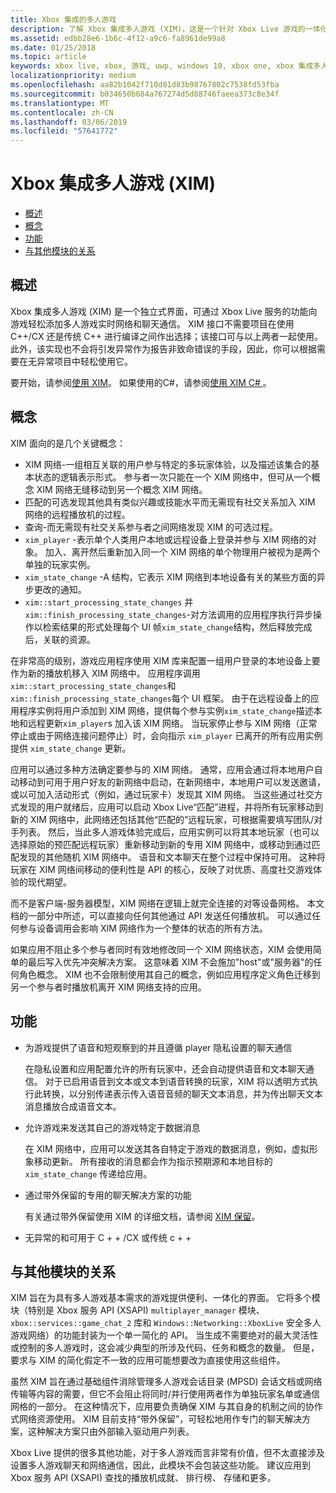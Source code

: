 ```yaml
---
title: Xbox 集成的多人游戏
description: 了解 Xbox 集成多人游戏 (XIM)，这是一个针对 Xbox Live 游戏的一体化多人游戏/网络/聊天解决方案。
ms.assetid: edbb28e6-1b6c-4f12-a9c6-fa8961de99a8
ms.date: 01/25/2018
ms.topic: article
keywords: xbox live, xbox, 游戏, uwp, windows 10, xbox one, xbox 集成多人游戏
localizationpriority: medium
ms.openlocfilehash: aa82b1042f710d81d83b98767802c7538fd53fba
ms.sourcegitcommit: b034650b684a767274d5d88746faeea373c8e34f
ms.translationtype: MT
ms.contentlocale: zh-CN
ms.lasthandoff: 03/06/2019
ms.locfileid: "57641772"
---
```

# <a name="xbox-integrated-multiplayer-xim"></a>Xbox 集成多人游戏 (XIM)

- [概述](#overview)
- [概念](#concepts)
- [功能](#features)
- [与其他模块的关系](#relationship-to-other-modules)

## <a name="overview"></a>概述

Xbox 集成多人游戏 (XIM) 是一个独立式界面，可通过 Xbox Live 服务的功能向游戏轻松添加多人游戏实时网络和聊天通信。 XIM 接口不需要项目在使用 C++/CX 还是传统 C++ 进行编译之间作出选择；该接口可与以上两者一起使用。 此外，该实现也不会将引发异常作为报告非致命错误的手段，因此，你可以根据需要在无异常项目中轻松使用它。

要开始，请参阅[使用 XIM](xbox-integrated-multiplayer/using-xim.md)。 如果使用的C#，请参阅[使用 XIM C# ](xbox-integrated-multiplayer/using-xim-cs.md)。

## <a name="concepts"></a>概念

XIM 面向的是几个关键概念：

- XIM 网络-一组相互关联的用户参与特定的多玩家体验，以及描述该集合的基本状态的逻辑表示形式。 参与者一次只能在一个 XIM 网络中，但可从一个概念 XIM 网络无缝移动到另一个概念 XIM 网络。
- 匹配的可选发现其他具有类似兴趣或技能水平而无需现有社交关系加入 XIM 网络的远程播放机的过程。
- 查询-而无需现有社交关系参与者之间网络发现 XIM 的可选过程。
- `xim_player` -表示单个人类用户本地或远程设备上登录并参与 XIM 网络的对象。 加入、离开然后重新加入同一个 XIM 网络的单个物理用户被视为是两个单独的玩家实例。
- `xim_state_change` -A 结构，它表示 XIM 网络到本地设备有关的某些方面的异步更改的通知。
- `xim::start_processing_state_changes` 并`xim::finish_processing_state_changes`-对方法调用的应用程序执行异步操作以检索结果的形式处理每个 UI 帧`xim_state_change`结构，然后释放完成后，关联的资源。

在非常高的级别，游戏应用程序使用 XIM 库来配置一组用户登录的本地设备上要作为新的播放机移入 XIM 网络中。 应用程序调用`xim::start_processing_state_changes`和`xim::finish_processing_state_changes`每个 UI 框架。 由于在远程设备上的应用程序实例将用户添加到 XIM 网络，提供每个参与实例`xim_state_change`描述本地和远程更新`xim_player`s 加入该 XIM 网络。 当玩家停止参与 XIM 网络（正常停止或由于网络连接问题停止）时，会向指示 `xim_player` 已离开的所有应用实例提供 `xim_state_change` 更新。

应用可以通过多种方法确定要参与的 XIM 网络。 通常，应用会通过将本地用户自动移动到可用于用户好友的新网络中启动，在新网络中，本地用户可以发送邀请，或以可加入活动形式（例如，通过玩家卡）发现其 XIM 网络。 当这些通过社交方式发现的用户就绪后，应用可以启动 Xbox Live“匹配”进程，并将所有玩家移动到新的 XIM 网络中，此网络还包括其他“匹配的”远程玩家，可根据需要填写团队/对手列表。 然后，当此多人游戏体验完成后，应用实例可以将其本地玩家（也可以选择原始的预匹配远程玩家）重新移动到新的专用 XIM 网络中，或移动到通过匹配发现的其他随机 XIM 网络中。 语音和文本聊天在整个过程中保持可用。 这种将玩家在 XIM 网络间移动的便利性是 API 的核心，反映了对优质、高度社交游戏体验的现代期望。

而不是客户端-服务器模型，XIM 网络在逻辑上就完全连接的对等设备网格。 本文档的一部分中所述，可以直接向任何其他通过 API 发送任何播放机。 可以通过任何参与设备调用会影响 XIM 网络作为一个整体的状态的所有方法。

如果应用不阻止多个参与者同时有效地修改同一个 XIM 网络状态，XIM 会使用简单的最后写入优先冲突解决方案。 这意味着 XIM 不会施加"host"或"服务器"的任何角色概念。 XIM 也不会限制使用其自己的概念，例如应用程序定义角色迁移到另一个参与者时播放机离开 XIM 网络支持的应用。

## <a name="features"></a>功能

- 为游戏提供了语音和短观察到的并且遵循 player 隐私设置的聊天通信

    在隐私设置和应用配置允许的所有玩家中，还会自动提供语音和文本聊天通信。 对于已启用语音到文本或文本到语音转换的玩家，XIM 将以透明方式执行此转换，以分别传递表示传入语音音频的聊天文本消息，并为传出聊天文本消息播放合成语音文本。

- 允许游戏来发送其自己的游戏特定于数据消息

    在 XIM 网络中，应用可以发送其各自特定于游戏的数据消息，例如，虚拟形象移动更新。 所有接收的消息都会作为指示预期源和本地目标的 `xim_state_change` 传递给应用。

- 通过带外保留的专用的聊天解决方案的功能

    有关通过带外保留使用 XIM 的详细文档，请参阅 [XIM 保留](xbox-integrated-multiplayer/xim-reservations.md)。

- 无异常的和可用于 C + + /CX 或传统 c + +

## <a name="relationship-to-other-modules"></a>与其他模块的关系

XIM 旨在为具有多人游戏基本需求的游戏提供便利、一体化的界面。 它将多个模块（特别是 Xbox 服务 API (XSAPI) `multiplayer_manager` 模块、`xbox::services::game_chat_2` 库和 `Windows::Networking::XboxLive` 安全多人游戏网络）的功能封装为一个单一简化的 API。 当生成不需要绝对的最大灵活性或控制的多人游戏时，这会减少典型的所涉及代码、任务和概念的数量。 但是，要求与 XIM 的简化假定不一致的应用可能想要改为直接使用这些组件。

虽然 XIM 旨在通过基础组件消除管理多人游戏会话目录 (MPSD) 会话文档或网络传输等内容的需要，但它不会阻止将同时/并行使用两者作为单独玩家名单或通信网格的一部分。 在这种情况下，应用要负责确保 XIM 与其自身的机制之间的协作式网络资源使用。 XIM 目前支持“带外保留”，可轻松地用作专门的聊天解决方案，这种解决方案只由外部输入驱动用户列表。

Xbox Live 提供的很多其他功能，对于多人游戏而言非常有价值，但不太直接涉及设置多人游戏聊天和网络通信，因此，此模块不会包装这些功能。 建议应用到 Xbox 服务 API (XSAPI) 查找的播放机成就、 排行榜、 存储和更多。
